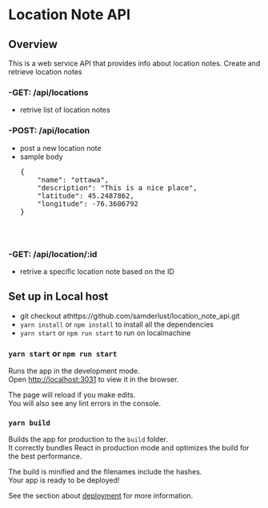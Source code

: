 # Location Note API

## Overview

This is a web service API that provides info about location notes.
Create and retrieve location notes

### -GET: /api/locations

- retrive list of location notes

### -POST: /api/location

- post a new location note
- sample body
  <pre>{
      "name": "ottawa",
      "description": "This is a nice place",
      "latitude": 45.2487862,
      "longitude": -76.3606792
  }<pre>

### -GET: /api/location/:id

- retrive a specific location note based on the ID

## Set up in Local host

- git checkout athttps://github.com/samderlust/location_note_api.git
- `yarn install` or `npm install` to install all the dependencies
- `yarn start` or `npm run start` to run on localmachine

### `yarn start` or `npm run start`

Runs the app in the development mode.<br />
Open [http://localhost:3031](http://localhost:3031) to view it in the browser.

The page will reload if you make edits.<br />
You will also see any lint errors in the console.

### `yarn build`

Builds the app for production to the `build` folder.<br />
It correctly bundles React in production mode and optimizes the build for the best performance.

The build is minified and the filenames include the hashes.<br />
Your app is ready to be deployed!

See the section about [deployment](https://facebook.github.io/create-react-app/docs/deployment) for more information.
